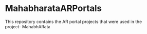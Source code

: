 # MahabharataARPortals

This repository contains the AR portal projects that were used in the project- MahabhARata
